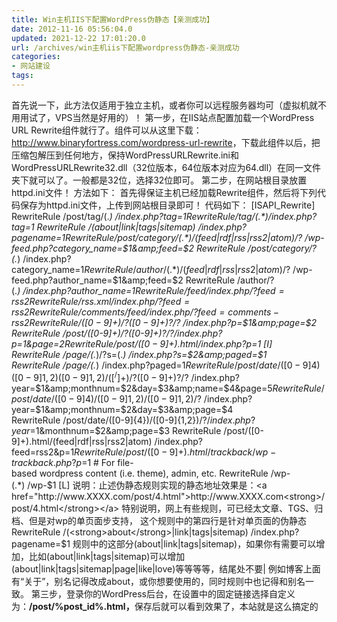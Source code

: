 ```yaml
---
title: Win主机IIS下配置WordPress伪静态【亲测成功】
date: 2012-11-16 05:56:04.0
updated: 2021-12-22 17:01:20.0
url: /archives/win主机iis下配置wordpress伪静态-亲测成功
categories: 
- 网站建设
tags: 
---
```


首先说一下，此方法仅适用于独立主机，或者你可以远程服务器均可（虚拟机就不用用试了，VPS当然是好用的）！
第一步，在IIS站点配置加载一个WordPress URL Rewrite组件就行了。组件可以从这里下载：<a href="http://www.binaryfortress.com/wordpress-url-rewrite">http://www.binaryfortress.com/wordpress-url-rewrite</a>，下载此组件以后，把压缩包解压到任何地方，保持WordPressURLRewrite.ini和WordPressURLRewrite32.dll（32位版本，64位版本对应为64.dll）在同一文件夹下就可以了。一般都是32位，选择32位即可。
第二步，在网站根目录放置httpd.ini文件！
方法如下：
首先得保证主机已经加载Rewrite组件，然后将下列代码保存为httpd.ini文件，上传到网站根目录即可！
代码如下：
[ISAPI_Rewrite]
RewriteRule /post/tag/(.*) /index.php?tag=$1
RewriteRule /tag/(.*) /index.php?tag=$1
RewriteRule /(about|link|tags|sitemap) /index.php?pagename=$1
RewriteRule /post/category/(.*)/(feed|rdf|rss|rss2|atom)/?$ /wp-feed.php?category_name=$1&amp;feed=$2
RewriteRule /post/category/?(.*) /index.php?category_name=$1
RewriteRule /author/(.*)/(feed|rdf|rss|rss2|atom)/?$ /wp-feed.php?author_name=$1&amp;feed=$2
RewriteRule /author/?(.*) /index.php?author_name=$1
RewriteRule /feed /index.php/?feed=rss2
RewriteRule /rss.xml /index.php/?feed=rss2
RewriteRule /comments/feed /index.php/?feed=comments-rss2
RewriteRule /([0-9]+)/?([0-9]+)?/?$ /index.php?p=$1&amp;page=$2
RewriteRule /post/([0-9]+)/?([0-9]+)?/?$ /index.php?p=$1&amp;page=$2
RewriteRule /post/([0-9]+).html /index.php?p=$1 [I]
RewriteRule /page/(.*)/?s=(.*) /index.php?s=$2&amp;paged=$1
RewriteRule /page/(.*) /index.php?paged=$1
RewriteRule /post/date/([0-9]{4})([0-9]{1,2})([0-9]{1,2})/([^/]+)/?([0-9]+)?/?$ /index.php?year=$1&amp;monthnum=$2&amp;day=$3&amp;name=$4&amp;page=$5
RewriteRule /post/date/([0-9]{4})/([0-9]{1,2})/([0-9]{1,2})/?$ /index.php?year=$1&amp;monthnum=$2&amp;day=$3&amp;page=$4
RewriteRule /post/date/([0-9]{4})/([0-9]{1,2})/?$ /index.php?year=$1&amp;monthnum=$2&amp;page=$3
RewriteRule /post/([0-9]+).html/(feed|rdf|rss|rss2|atom) /index.php?feed=rss2&amp;p=$1
RewriteRule /post/([0-9]+).html/trackback /wp-trackback.php?p=$1
# For file-based wordpress content (i.e. theme), admin, etc.
RewriteRule /wp-(.*) /wp-$1 [L]
说明：止述伪静态规则实现的静态地址效果是：<a href="http://www.XXXX.com/post/4.html">http://www.XXXX.com<strong>/post/4.html</strong></a>
特别说明，网上有些规则，可已经太文章、TGS、归档、但是对wp的单页面步支持，
这个规则中的第四行是针对单页面的伪静态
RewriteRule /(<strong>about</strong>|link|tags|sitemap) /index.php?pagename=$1
规则中的这部分(about|link|tags|sitemap)，如果你有需要可以增加，比如(about|link|tags|sitemap)可以增加(about|link|tags|sitemap|page|like|love)等等等等，结尾处不要|
例如博客上面有“关于”，别名记得改成about，或你想要使用的，同时规则中也记得和别名一致。
第三步，登录你的WordPress后台，在设置中的固定链接选择自定义为：<strong>/post/%post_id%.html，</strong>保存后就可以看到效果了，本站就是这么搞定的
<strong></strong>
&nbsp;